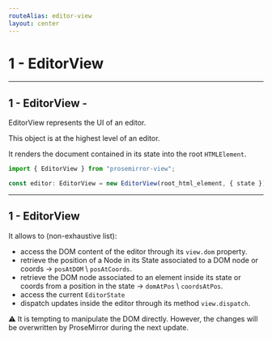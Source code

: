 ```yaml
---
routeAlias: editor-view
layout: center
---
```


# 1 - EditorView

---

## 1 - EditorView - <NodePackage name="prosemirror-view" />

EditorView represents the UI of an editor.

This object is at the highest level of an editor.

It renders the document contained in its state into the root `HTMLElement`.

```ts
import { EditorView } from "prosemirror-view";

const editor: EditorView = new EditorView(root_html_element, { state });
```

---

## 1 - EditorView

It allows to (non-exhaustive list):
- access the DOM content of the editor through its `view.dom` property.
- retrieve the position of a Node in its State associated to a DOM node or coords -> `posAtDOM` \ `posAtCoords`.
- retrieve the DOM node associated to an element inside its state or coords from a position in the state -> `domAtPos` \ `coordsAtPos`.
- access the current `EditorState`
- dispatch updates inside the editor through its method `view.dispatch`.

⚠️ It is tempting to manipulate the DOM directly. However, the changes will be overwritten by ProseMirror during the next update.
